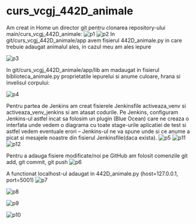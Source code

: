 # curs_vcgj_442D_animale
Am creat in Home un director git pentru clonarea repository-ului main/curs_vcgj_442D_animale:
![p1](https://github.com/ivchrisp/curs_vcgj_442D_animale/assets/134277705/c74a5ba7-3cf6-450d-8c78-55f7eff57f46)
![p2](https://github.com/ivchrisp/curs_vcgj_442D_animale/assets/134277705/fb1d076a-43c7-493d-88d7-4946f6106d61)
In git/curs_vcgj_442D_animale/app avem fisierul 442D_animale.py in care trebuie adaugat animalul ales, in cazul meu am ales iepure

![p3](https://github.com/ivchrisp/curs_vcgj_442D_animale/assets/134277705/1b41451c-e25f-4412-927b-c0e0a90d9504)


In git/curs_vcgj_442D_animale/app/lib am madaugat in fisierul biblioteca_animale.py proprietatile iepurelui si anume culoare, hrana si invelisul corpului:

![p4](https://github.com/ivchrisp/curs_vcgj_442D_animale/assets/134277705/4d83f2ad-801e-4266-91b1-2b1c187fd6bc)

Pentru partea de Jenkins am creat fisierele Jenkinsfile activeaza_venv si activeaza_venv_jenkins si am atasat codurile. Pe Jenkins, configuram Jenkins-ul astfel incat sa folosim un plugin (Blue Ocean) care ne creaza o interfata unde vedem o diagrama cu toate stage-urile aplicatiei de test si astfel vedem eventuale erori – Jenkins-ul ne va spune unde si ce anume a picat si mesajele noastre din fisierul Jenkinsfile(daca exista).
![p5](https://github.com/ivchrisp/curs_vcgj_442D_animale/assets/134277705/b639eaf1-75c3-48fc-925e-f75565afc9fd)
![p11](https://github.com/ivchrisp/curs_vcgj_442D_animale/assets/134277705/74752f61-97fc-49ec-bcf8-c2fa88fc067f)
![p12](https://github.com/ivchrisp/curs_vcgj_442D_animale/assets/134277705/a2212586-18d0-4dc2-9c1e-ab3c4f2ace06)


Pentru a adauga fisiere modificate/noi pe GitHub am folosit comenzile git add, git commit, git push
![p6](https://github.com/ivchrisp/curs_vcgj_442D_animale/assets/134277705/435aea4f-4815-4346-b8ba-7da837369282)

A functionat localhost-ul adaugat in 442D_animale.py (host=127.0.0.1, port=5001)
![p7](https://github.com/ivchrisp/curs_vcgj_442D_animale/assets/134277705/3a153a86-d913-41c7-a618-cb4612975ab4)

![p8](https://github.com/ivchrisp/curs_vcgj_442D_animale/assets/134277705/489bedc7-02cf-45aa-a33a-268934cee1c1)

![p9](https://github.com/ivchrisp/curs_vcgj_442D_animale/assets/134277705/616bba51-ff99-41a3-a862-2e761fdacaba)

![p10](https://github.com/ivchrisp/curs_vcgj_442D_animale/assets/134277705/d6fea87b-6db0-4024-bd80-6865ea754577)




